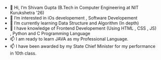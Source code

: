- 👋 Hi, I’m Shivam Gupta (B.Tech in Computer Engineering at NIT Kurukshetra '26)
- 👀 I’m interested in iOs developement , Software Developement
- 🌱 I’m currently learning Data Structure and Algorithm (In depth)
- 💞️ I have knowledge of Frontend Developement (Using HTML , CSS , JS) , Python and C Programming Language
- 📫 I am ready to learn JAVA as my Professional Language.
- 📫 I have been awarded by my State Chief Minister for my performance in 10th class.

<!---
shivamguptarps/shivamguptarps is a ✨ special ✨ repository because its `README.md` (this file) appears on your GitHub profile.
You can click the Preview link to take a look at your changes.
--->

